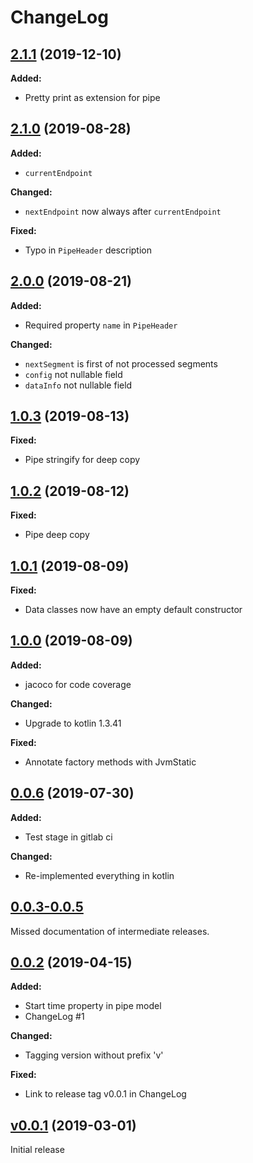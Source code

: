 # ChangeLog

## [2.1.1](https://gitlab.fokus.fraunhofer.de/viaduct/pipe-model/tags/2.1.1) (2019-12-10)

**Added:**
* Pretty print as extension for pipe
 
## [2.1.0](https://gitlab.fokus.fraunhofer.de/viaduct/pipe-model/tags/2.1.0) (2019-08-28)

**Added:**
* `currentEndpoint`

**Changed:**
* `nextEndpoint` now always after `currentEndpoint`

**Fixed:**
* Typo in `PipeHeader` description

## [2.0.0](https://gitlab.fokus.fraunhofer.de/viaduct/pipe-model/tags/2.0.0) (2019-08-21)

**Added:**
* Required property `name` in `PipeHeader`

**Changed:**
* `nextSegment` is first of not processed segments
* `config` not nullable field
* `dataInfo` not nullable field

## [1.0.3](https://gitlab.fokus.fraunhofer.de/viaduct/pipe-model/tags/1.0.3) (2019-08-13)

**Fixed:**
* Pipe stringify for deep copy

## [1.0.2](https://gitlab.fokus.fraunhofer.de/viaduct/pipe-model/tags/1.0.2) (2019-08-12)

**Fixed:**
* Pipe deep copy
 
## [1.0.1](https://gitlab.fokus.fraunhofer.de/viaduct/pipe-model/tags/1.0.1) (2019-08-09)

**Fixed:**
* Data classes now have an empty default constructor

## [1.0.0](https://gitlab.fokus.fraunhofer.de/viaduct/pipe-model/tags/1.0.0) (2019-08-09)

**Added:**
* jacoco for code coverage

**Changed:**
* Upgrade to kotlin 1.3.41

**Fixed:**
* Annotate factory methods with JvmStatic

## [0.0.6](https://gitlab.fokus.fraunhofer.de/viaduct/pipe-model/tags/0.0.6) (2019-07-30)

**Added:**
* Test stage in gitlab ci

**Changed:**
* Re-implemented everything in kotlin

## [0.0.3-0.0.5](https://gitlab.fokus.fraunhofer.de/viaduct/pipe-model/tags/0.0.5)
Missed documentation of intermediate releases.

## [0.0.2](https://gitlab.fokus.fraunhofer.de/viaduct/pipe-model/tags/0.0.2) (2019-04-15)

**Added:**
- Start time property in pipe model
- ChangeLog #1

**Changed:**
- Tagging version without prefix 'v'

**Fixed:**
- Link to release tag v0.0.1 in ChangeLog

## [v0.0.1](https://gitlab.fokus.fraunhofer.de/viaduct/pipe-model/tags/v0.0.1) (2019-03-01)
Initial release